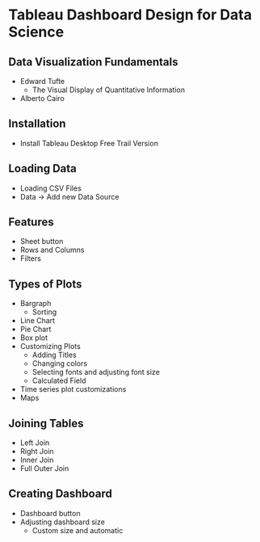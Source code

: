 # Tableau Dashboard Design for Data Science

## Data Visualization Fundamentals
- Edward Tufte
    - The Visual Display of Quantitative Information
- Alberto Cairo 

## Installation
- Install Tableau Desktop Free Trail Version
## Loading Data
- Loading CSV Files
- Data -> Add new Data Source
## Features
- Sheet button
- Rows and Columns
- Filters

## Types of Plots
- Bargraph
    - Sorting
- Line Chart
- Pie Chart
- Box plot
- Customizing Plots
    - Adding Titles
    - Changing colors
    - Selecting fonts and adjusting font size
    - Calculated Field
- Time series plot customizations
- Maps

## Joining Tables
- Left Join
- Right Join
- Inner Join
- Full Outer Join

## Creating Dashboard
- Dashboard button
- Adjusting dashboard size
    - Custom size and automatic
